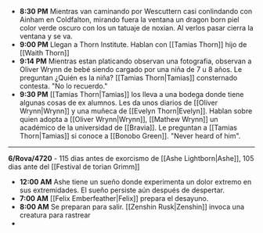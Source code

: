 * **8:30 PM**  Mientras van caminando por Wescuttern casi conlindando con Ainham en Coldfalton, mirando fuera la ventana un dragon born piel color verde oscuro con los un tatuaje de noxian. Al verlos pasar cierra la ventana y se va.
* **9:00 PM** Llegan a Thorn Institute. Hablan con [[Tamias Thorn]] hijo de [[Waith Thorn]] 
* **9:14 PM** Mientras estan platicando observan una fotografia, observan a Oliver Wrynn de bebé siendo cargado por una niña de 7 u 8 años. Le preguntan ¿Quién es la niña? [[Tamias Thorn|Tamias]] consternado contesta. "No lo recuerdo."
* **9:30 PM** [[Tamias Thorn|Tamias]] los lleva a una bodega donde tiene algunas cosas de ex alumnos. Les da unos diarios de [[Oliver Wrynn|Wrynn]] y una muñeca de [[Evelyn Thorn|Evelyn]]. Hablan sobre quien adopta a [[Oliver Wrynn|Wrynn]], [[Mathew Wrynn]] un académico de la universidad de [[Bravia]]. Le preguntan a [[Tamias Thorn|Tamias]] si conoce a [[Bonobo Green]]. "Never heard of him".


---

**6/Rova/4720** - 115 dias antes de exorcismo de [[Ashe Lightborn|Ashe]], 105 dias ante del [[Festival de torian Grimm]] 

* **12:00 AM** Ashe tiene un sueño donde experimenta un dolor extremo en sus extremidades. El sueño persiste aún después de despertar.
* **7:00 AM** [[Felix Emberfeather|Felix]] prepara el desayuno.
* **8:00 AM** Se preparan para salir. [[Zenshin Rusk|Zenshin]] invoca una creatura para rastrear 
* 
